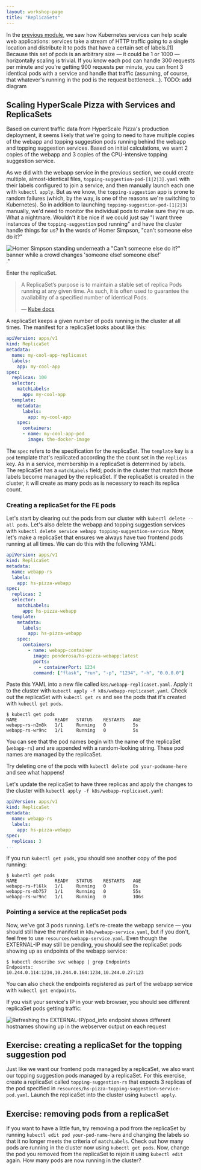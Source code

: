 ```yaml
---
layout: workshop-page
title: "ReplicaSets"
---
```


In the [previous module](05-services), we saw how Kubernetes services can help scale web applications: services take a stream of HTTP traffic going to a single location and distribute it to pods that have a certain set of labels.[1] Because this set of pods is an arbitrary size — it could be 1 or 1000 — horizontally scaling is trivial. If you know each pod can handle 300 requests per minute and you're getting 900 requests per minute, you can front 3 identical pods with a service and handle that traffic (assuming, of course, that whatever's running in the pod is the request bottleneck...).
TODO: add diagram

## Scaling HyperScale Pizza with Services and ReplicaSets

Based on current traffic data from HyperScale Pizza's production deployment, it seems likely that we're going to need to have multiple copies of the webapp and topping suggestion pods running behind the webapp and topping suggestion services. Based on initial calculations, we want 2 copies of the webapp and 3 copies of the CPU-intensive topping suggestion service. 

As we did with the webapp service in the previous section, we could create multiple, almost-identical files, `topping-suggestion-pod-[1|2|3].yaml` with their labels configured to join a service, and then manually launch each one with `kubectl apply`. But as we know, the `topping-suggestion` app is prone to random failures (which, by the way, is one of the reasons we're switching to Kubernetes). So in addition to launching `topping-suggestion-pod-[1|2|3]` manually, we'd need to monitor the individual pods to make sure they're up. What a nightmare. Wouldn't it be nice if we could just say "I want three instances of the `topping-suggestion` pod running" and have the cluster handle things for us?  In the words of Homer Simpson, "can't someone else do it?"

![Homer Simpson standing underneath a "Can't someone else do it?" banner while a crowd changes 'someone else! someone else!'](https://cdn-images-1.medium.com/max/800/1*P-adWnXHrR_HfC13xC-YPA.gif)."

Enter the replicaSet. 

> A ReplicaSet’s purpose is to maintain a stable set of replica Pods running at any given time. As such, it is often used to guarantee the availability of a specified number of identical Pods.
>
> — [Kube docs](https://kubernetes.io/docs/concepts/workloads/controllers/replicaset/)

A replicaSet keeps a given number of pods running in the cluster at all times. The manifest for a replicaSet looks about like this:

```yaml
apiVersion: apps/v1
kind: ReplicaSet
metadata:
  name: my-cool-app-replicaset
  labels:
    app: my-cool-app
spec:
  replicas: 100
  selector:
    matchLabels:
      app: my-cool-app
  template:
    metadata:
      labels:
        app: my-cool-app
    spec:
      containers:
      - name: my-cool-app-pod
        image: the-docker-image
```

The `spec` refers to the specification for the replicaSet. The `template` key is a `pod` template that's replicated according the the count set in the `replicas` key. As in a service, membership in a replicaSet is determined by labels. The replicaSet has a `matchLabels` field; pods in the cluster that match those labels become managed by the replicaSet. If the replicaSet is created in the cluster, it will create as many pods as is necessary to reach its replica count.

### Creating a replicaSet for the FE pods

Let's start by clearing out the pods from our cluster with `kubectl delete --all pods`. Let's also delete the webapp and topping suggestion services with `kubectl delete service webapp topping-suggestion-service`. Now, let's make a replicaSet that ensures we always have two frontend pods running at all times. We can do this with the following YAML:

```yaml
apiVersion: apps/v1
kind: ReplicaSet
metadata:
  name: webapp-rs
  labels:
    app: hs-pizza-webapp
spec:
  replicas: 2
  selector:
    matchLabels:
      app: hs-pizza-webapp
  template:
    metadata:
      labels:
        app: hs-pizza-webapp
    spec:
      containers:
        - name: webapp-container
          image: ponderosa/hs-pizza-webapp:latest
          ports:
            - containerPort: 1234
          command: ["flask", "run", "-p", "1234", "-h", "0.0.0.0"]
```

Paste this YAML into a new file called `k8s/webapp-replicaset.yaml`. Apply it to the cluster with `kubectl apply -f k8s/webapp-replicaset.yaml`. Check out the replicaSet with `kubectl get rs` and see the pods that it's created with `kubectl get pods`.

```
$ kubectl get pods
NAME              READY   STATUS    RESTARTS   AGE
webapp-rs-n2m8k   1/1     Running   0          5s
webapp-rs-wr9nc   1/1     Running   0          5s
```

You can see that the pod names begin with the name of the replicaSet (`webapp-rs`) and are appended with a random-looking string. These pod names are managed by the replicaSet.

Try deleting one of the pods with `kubectl delete pod your-podname-here` and see what happens!

Let's update the replicaSet to have three replicas and apply the changes to the cluster with `kubectl apply -f k8s/webapp-replicaset.yaml`:

```yaml
apiVersion: apps/v1
kind: ReplicaSet
metadata:
  name: webapp-rs
  labels:
    app: hs-pizza-webapp
spec:
  replicas: 3
...
```

If you run `kubectl get pods`, you should see another copy of the pod running:

```
$ kubectl get pods
NAME              READY   STATUS    RESTARTS   AGE
webapp-rs-fl6lk   1/1     Running   0          8s
webapp-rs-mb757   1/1     Running   0          55s
webapp-rs-wr9nc   1/1     Running   0          106s
```

### Pointing a service at the replicaSet pods

Now, we've got 3 pods running. Let's re-create the webapp service — you should still have the manifest in `k8s/webapp-service.yaml`, but if you don't, feel free to use `resources/webapp-service.yaml`. Even though the EXTERNAL-IP may still be pending, you should see the replicaSet pods showing up as endpoints of the webapp service:

```
$ kubectl describe svc webapp | grep Endpoints
Endpoints:                10.244.0.114:1234,10.244.0.164:1234,10.244.0.27:123
```

You can also check the endpoints registered as part of the webapp service with `kubectl get endpoints`.

If you visit your service's IP in your web browser, you should see different replicaSet pods getting traffic:

![Refreshing the EXTERNAL-IP/pod_info endpoint shows different hostnames showing up in the webserver output on each request](./replicaset-demo.gif)

## Exercise: creating a replicaSet for the topping suggestion pod

Just like we want our frontend pods managed by a replicaSet, we also want our topping suggestion pods managed by a replicaSet. For this exercise, create a replicaSet called `topping-suggestion-rs` that expects 3 replicas of the pod specified in `resources/hs-pizza-topping-suggestion-service-pod.yaml`. Launch the replicaSet into the cluster using `kubectl apply`.

## Exercise: removing pods from a replicaSet

If you want to have a little fun, try removing a pod from the replicaSet by running `kubectl edit pod your-pod-name-here` and changing the labels so that it no longer meets the criteria of `matchLabels`. Check out how many pods are running in the cluster now using `kubectl get pods`. Now, change the pod you removed from the replicaSet to rejoin it using `kubectl edit` again. How many pods are now running in the cluster?
